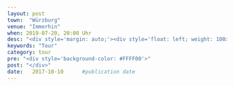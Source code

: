 ```yaml
---
layout: post
town:  "Würzburg"
venue: "Immerhin"
when: 2019-07-20, 20:00 Uhr
desc: "<div style='margin: auto;'><div style='float: left; weight: 100x'><img src='/static/assets/img/landing/Zeremony_front_flat_RGB_900x900.png' width='100' height='100'></div><div style='margin-left: 105px; '><h3>Cosmic Dystopia - EP Release Show</h3>We are happy to celebrate the release of our space travel and dystopia themed EP. Prepare for some 70s style classic rock with progressive influences! Presale tickets will be available soon. See our <a href='https://www.facebook.com/events/688331161602647/'>FB-event</a> for more information. <br />Support: Leaving Spirit</div></div>"
keywords: "Tour"
category: tour
pre: "<div style='background-color: #FFFF00'>"
post: "</div>"
date:   2017-10-10 		#publication date
---
```

